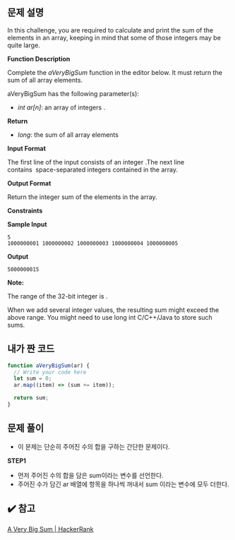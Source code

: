 ## 문제 설명

In this challenge, you are required to calculate and print the sum of the elements in an array, keeping in mind that some of those integers may be quite large.

**Function Description**

Complete the *aVeryBigSum* function in the editor below. It must return the sum of all array elements.

aVeryBigSum has the following parameter(s):

- _int ar[n]_: an array of integers .

**Return**

- _long_: the sum of all array elements

**Input Format**

The first line of the input consists of an integer .The next line contains  space-separated integers contained in the array.

**Output Format**

Return the integer sum of the elements in the array.

**Constraints**

**Sample Input**

```
5
1000000001 1000000002 1000000003 1000000004 1000000005

```

**Output**

```
5000000015

```

**Note:**

The range of the 32-bit integer is .

When we add several integer values, the resulting sum might exceed the above range. You might need to use long int C/C++/Java to store such sums.

## 내가 짠 코드

```jsx
function aVeryBigSum(ar) {
  // Write your code here
  let sum = 0;
  ar.map((item) => (sum += item));

  return sum;
}
```

## 문제 풀이

- 이 문제는 단순히 주어진 수의 합을 구하는 간단한 문제이다.

**STEP1**

- 먼저 주어진 수의 합을 담은 sum이라는 변수를 선언한다.
- 주어진 수가 담긴 ar 배열에 항목을 하나씩 꺼내서 sum 이라는 변수에 모두 더한다.

## ✔️ 참고

[A Very Big Sum | HackerRank](https://www.hackerrank.com/challenges/a-very-big-sum/problem)

